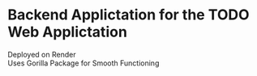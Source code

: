 # Backend Applictation for the TODO Web  Applictation 

Deployed on Render 
<br>
Uses Gorilla Package for Smooth Functioning 